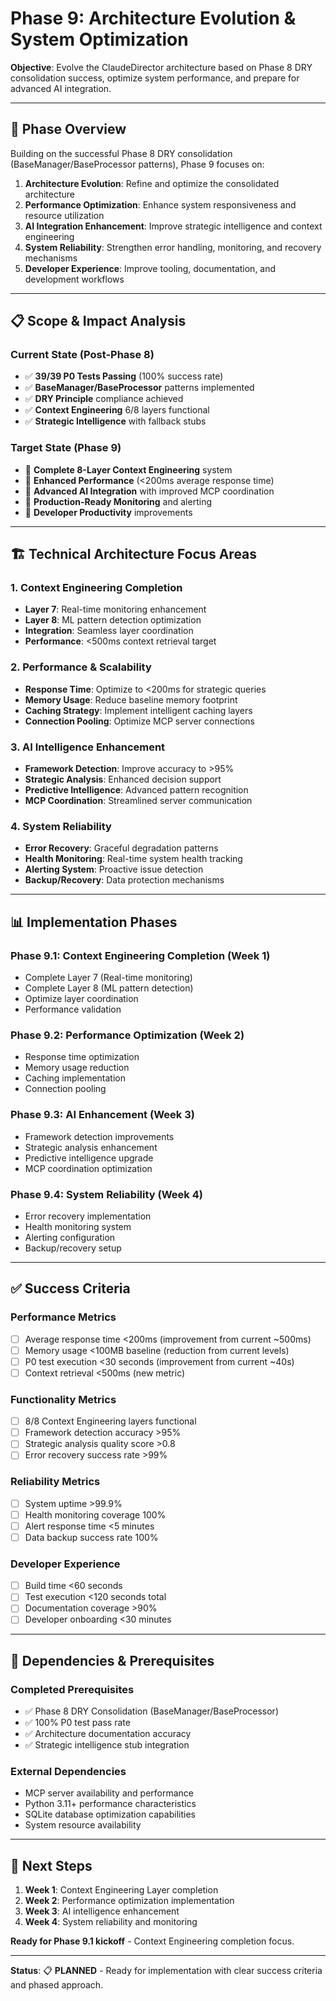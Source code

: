 # Phase 9: Architecture Evolution & System Optimization

**Objective**: Evolve the ClaudeDirector architecture based on Phase 8 DRY consolidation success, optimize system performance, and prepare for advanced AI integration.

---

## 🎯 **Phase Overview**

Building on the successful Phase 8 DRY consolidation (BaseManager/BaseProcessor patterns), Phase 9 focuses on:

1. **Architecture Evolution**: Refine and optimize the consolidated architecture
2. **Performance Optimization**: Enhance system responsiveness and resource utilization
3. **AI Integration Enhancement**: Improve strategic intelligence and context engineering
4. **System Reliability**: Strengthen error handling, monitoring, and recovery mechanisms
5. **Developer Experience**: Improve tooling, documentation, and development workflows

---

## 📋 **Scope & Impact Analysis**

### **Current State (Post-Phase 8)**
- ✅ **39/39 P0 Tests Passing** (100% success rate)
- ✅ **BaseManager/BaseProcessor** patterns implemented
- ✅ **DRY Principle** compliance achieved
- ✅ **Context Engineering** 6/8 layers functional
- ✅ **Strategic Intelligence** with fallback stubs

### **Target State (Phase 9)**
- 🎯 **Complete 8-Layer Context Engineering** system
- 🎯 **Enhanced Performance** (<200ms average response time)
- 🎯 **Advanced AI Integration** with improved MCP coordination
- 🎯 **Production-Ready Monitoring** and alerting
- 🎯 **Developer Productivity** improvements

---

## 🏗️ **Technical Architecture Focus Areas**

### **1. Context Engineering Completion**
- **Layer 7**: Real-time monitoring enhancement
- **Layer 8**: ML pattern detection optimization
- **Integration**: Seamless layer coordination
- **Performance**: <500ms context retrieval target

### **2. Performance & Scalability**
- **Response Time**: Optimize to <200ms for strategic queries
- **Memory Usage**: Reduce baseline memory footprint
- **Caching Strategy**: Implement intelligent caching layers
- **Connection Pooling**: Optimize MCP server connections

### **3. AI Intelligence Enhancement**
- **Framework Detection**: Improve accuracy to >95%
- **Strategic Analysis**: Enhanced decision support
- **Predictive Intelligence**: Advanced pattern recognition
- **MCP Coordination**: Streamlined server communication

### **4. System Reliability**
- **Error Recovery**: Graceful degradation patterns
- **Health Monitoring**: Real-time system health tracking
- **Alerting System**: Proactive issue detection
- **Backup/Recovery**: Data protection mechanisms

---

## 📊 **Implementation Phases**

### **Phase 9.1: Context Engineering Completion** (Week 1)
- Complete Layer 7 (Real-time monitoring)
- Complete Layer 8 (ML pattern detection)
- Optimize layer coordination
- Performance validation

### **Phase 9.2: Performance Optimization** (Week 2)
- Response time optimization
- Memory usage reduction
- Caching implementation
- Connection pooling

### **Phase 9.3: AI Enhancement** (Week 3)
- Framework detection improvements
- Strategic analysis enhancement
- Predictive intelligence upgrade
- MCP coordination optimization

### **Phase 9.4: System Reliability** (Week 4)
- Error recovery implementation
- Health monitoring system
- Alerting configuration
- Backup/recovery setup

---

## ✅ **Success Criteria**

### **Performance Metrics**
- [ ] Average response time <200ms (improvement from current ~500ms)
- [ ] Memory usage <100MB baseline (reduction from current levels)
- [ ] P0 test execution <30 seconds (improvement from current ~40s)
- [ ] Context retrieval <500ms (new metric)

### **Functionality Metrics**
- [ ] 8/8 Context Engineering layers functional
- [ ] Framework detection accuracy >95%
- [ ] Strategic analysis quality score >0.8
- [ ] Error recovery success rate >99%

### **Reliability Metrics**
- [ ] System uptime >99.9%
- [ ] Health monitoring coverage 100%
- [ ] Alert response time <5 minutes
- [ ] Data backup success rate 100%

### **Developer Experience**
- [ ] Build time <60 seconds
- [ ] Test execution <120 seconds total
- [ ] Documentation coverage >90%
- [ ] Developer onboarding <30 minutes

---

## 🔗 **Dependencies & Prerequisites**

### **Completed Prerequisites**
- ✅ Phase 8 DRY Consolidation (BaseManager/BaseProcessor)
- ✅ 100% P0 test pass rate
- ✅ Architecture documentation accuracy
- ✅ Strategic intelligence stub integration

### **External Dependencies**
- MCP server availability and performance
- Python 3.11+ performance characteristics
- SQLite database optimization capabilities
- System resource availability

---

## 🚀 **Next Steps**

1. **Week 1**: Context Engineering Layer completion
2. **Week 2**: Performance optimization implementation
3. **Week 3**: AI intelligence enhancement
4. **Week 4**: System reliability and monitoring

**Ready for Phase 9.1 kickoff** - Context Engineering completion focus.

---

**Status**: 📋 **PLANNED** - Ready for implementation with clear success criteria and phased approach.
